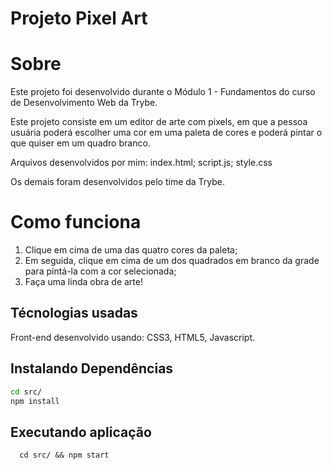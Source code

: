 # Projeto Pixel Art


# Sobre
Este projeto foi desenvolvido durante o Módulo 1 - Fundamentos do curso de Desenvolvimento Web da Trybe. 

Este projeto consiste em um editor de arte com pixels, em que a pessoa usuária poderá escolher uma cor em uma paleta de cores e poderá pintar o que quiser em um quadro branco.

Arquivos desenvolvidos por mim: index.html; script.js; style.css

Os demais foram desenvolvidos pelo time da Trybe.

# Como funciona
1. Clique em cima de uma das quatro cores da paleta;
2. Em seguida, clique em cima de um dos quadrados em branco da grade para pintá-la com a cor selecionada;
3. Faça uma linda obra de arte!


## Técnologias usadas

Front-end desenvolvido usando: CSS3, HTML5, Javascript.

## Instalando Dependências

```bash
cd src/
npm install
``` 

## Executando aplicação

  ```
    cd src/ && npm start
  ```
